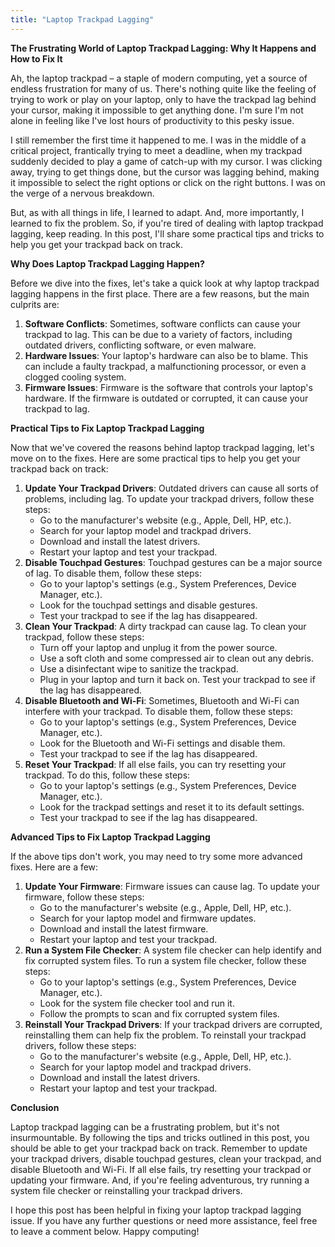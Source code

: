 ```yaml
---
title: "Laptop Trackpad Lagging"
---
```


**The Frustrating World of Laptop Trackpad Lagging: Why It Happens and How to Fix It**

 Ah, the laptop trackpad – a staple of modern computing, yet a source of endless frustration for many of us. There's nothing quite like the feeling of trying to work or play on your laptop, only to have the trackpad lag behind your cursor, making it impossible to get anything done. I'm sure I'm not alone in feeling like I've lost hours of productivity to this pesky issue.

I still remember the first time it happened to me. I was in the middle of a critical project, frantically trying to meet a deadline, when my trackpad suddenly decided to play a game of catch-up with my cursor. I was clicking away, trying to get things done, but the cursor was lagging behind, making it impossible to select the right options or click on the right buttons. I was on the verge of a nervous breakdown.

But, as with all things in life, I learned to adapt. And, more importantly, I learned to fix the problem. So, if you're tired of dealing with laptop trackpad lagging, keep reading. In this post, I'll share some practical tips and tricks to help you get your trackpad back on track.

**Why Does Laptop Trackpad Lagging Happen?**

Before we dive into the fixes, let's take a quick look at why laptop trackpad lagging happens in the first place. There are a few reasons, but the main culprits are:

1. **Software Conflicts**: Sometimes, software conflicts can cause your trackpad to lag. This can be due to a variety of factors, including outdated drivers, conflicting software, or even malware.
2. **Hardware Issues**: Your laptop's hardware can also be to blame. This can include a faulty trackpad, a malfunctioning processor, or even a clogged cooling system.
3. **Firmware Issues**: Firmware is the software that controls your laptop's hardware. If the firmware is outdated or corrupted, it can cause your trackpad to lag.

**Practical Tips to Fix Laptop Trackpad Lagging**

Now that we've covered the reasons behind laptop trackpad lagging, let's move on to the fixes. Here are some practical tips to help you get your trackpad back on track:

1. **Update Your Trackpad Drivers**: Outdated drivers can cause all sorts of problems, including lag. To update your trackpad drivers, follow these steps:
	* Go to the manufacturer's website (e.g., Apple, Dell, HP, etc.).
	* Search for your laptop model and trackpad drivers.
	* Download and install the latest drivers.
	* Restart your laptop and test your trackpad.
2. **Disable Touchpad Gestures**: Touchpad gestures can be a major source of lag. To disable them, follow these steps:
	* Go to your laptop's settings (e.g., System Preferences, Device Manager, etc.).
	* Look for the touchpad settings and disable gestures.
	* Test your trackpad to see if the lag has disappeared.
3. **Clean Your Trackpad**: A dirty trackpad can cause lag. To clean your trackpad, follow these steps:
	* Turn off your laptop and unplug it from the power source.
	* Use a soft cloth and some compressed air to clean out any debris.
	* Use a disinfectant wipe to sanitize the trackpad.
	* Plug in your laptop and turn it back on. Test your trackpad to see if the lag has disappeared.
4. **Disable Bluetooth and Wi-Fi**: Sometimes, Bluetooth and Wi-Fi can interfere with your trackpad. To disable them, follow these steps:
	* Go to your laptop's settings (e.g., System Preferences, Device Manager, etc.).
	* Look for the Bluetooth and Wi-Fi settings and disable them.
	* Test your trackpad to see if the lag has disappeared.
5. **Reset Your Trackpad**: If all else fails, you can try resetting your trackpad. To do this, follow these steps:
	* Go to your laptop's settings (e.g., System Preferences, Device Manager, etc.).
	* Look for the trackpad settings and reset it to its default settings.
	* Test your trackpad to see if the lag has disappeared.

**Advanced Tips to Fix Laptop Trackpad Lagging**

If the above tips don't work, you may need to try some more advanced fixes. Here are a few:

1. **Update Your Firmware**: Firmware issues can cause lag. To update your firmware, follow these steps:
	* Go to the manufacturer's website (e.g., Apple, Dell, HP, etc.).
	* Search for your laptop model and firmware updates.
	* Download and install the latest firmware.
	* Restart your laptop and test your trackpad.
2. **Run a System File Checker**: A system file checker can help identify and fix corrupted system files. To run a system file checker, follow these steps:
	* Go to your laptop's settings (e.g., System Preferences, Device Manager, etc.).
	* Look for the system file checker tool and run it.
	* Follow the prompts to scan and fix corrupted system files.
3. **Reinstall Your Trackpad Drivers**: If your trackpad drivers are corrupted, reinstalling them can help fix the problem. To reinstall your trackpad drivers, follow these steps:
	* Go to the manufacturer's website (e.g., Apple, Dell, HP, etc.).
	* Search for your laptop model and trackpad drivers.
	* Download and install the latest drivers.
	* Restart your laptop and test your trackpad.

**Conclusion**

Laptop trackpad lagging can be a frustrating problem, but it's not insurmountable. By following the tips and tricks outlined in this post, you should be able to get your trackpad back on track. Remember to update your trackpad drivers, disable touchpad gestures, clean your trackpad, and disable Bluetooth and Wi-Fi. If all else fails, try resetting your trackpad or updating your firmware. And, if you're feeling adventurous, try running a system file checker or reinstalling your trackpad drivers.

I hope this post has been helpful in fixing your laptop trackpad lagging issue. If you have any further questions or need more assistance, feel free to leave a comment below. Happy computing!